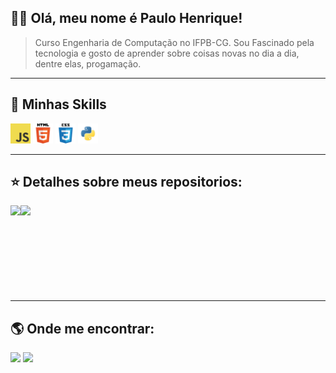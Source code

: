 ## 👨‍💻 Olá, meu nome é <strong>Paulo Henrique!</strong>

> Curso Engenharia de Computação no IFPB-CG. Sou Fascinado pela tecnologia e gosto de aprender sobre coisas novas no dia a dia, dentre elas, progamação.

----

## 🚀 <strong>Minhas Skills </strong>

<code><img height="32" src="https://raw.githubusercontent.com/github/explore/80688e429a7d4ef2fca1e82350fe8e3517d3494d/topics/javascript/javascript.png" alt="Javascript"/></code>
<code><img height="32" src="https://raw.githubusercontent.com/github/explore/80688e429a7d4ef2fca1e82350fe8e3517d3494d/topics/html/html.png" alt="HTML5"/></code>
<code><img height="32" src="https://raw.githubusercontent.com/github/explore/80688e429a7d4ef2fca1e82350fe8e3517d3494d/topics/css/css.png" alt="CSS"/></code>
<code><img height="32" src="https://raw.githubusercontent.com/github/explore/80688e429a7d4ef2fca1e82350fe8e3517d3494d/topics/python/python.png" alt="Python"/></code>

---

## ⭐ <strong>Detalhes sobre meus repositorios:</strong>
<img src="https://github-readme-stats.vercel.app/api?username=PHFelipe&show_icons=true&theme=default" /> 
<img align="left" src="https://github-readme-stats.anuraghazra1.vercel.app/api/top-langs/?username=PHFelipe&layout=compact&theme=default" />
<br/>
<br/>
<br/>
<br/>
<br/>
<br/>
<br/>
<br/>

----
## 🌎  <strong>Onde me encontrar:</strong>
<a href = "mailto:contato.henrique.felipe@gmail.com"><img src="https://img.shields.io/badge/-Gmail-%23333?style=for-the-badge&logo=gmail&logoColor=white" target="_blank"></a>
<a href="https://www.linkedin.com/in/paulo-henrique-3999341b8/" target="_blank"><img src="https://img.shields.io/badge/-LinkedIn-%230077B5?style=for-the-badge&logo=linkedin&logoColor=white" target="_blank"></a> 
